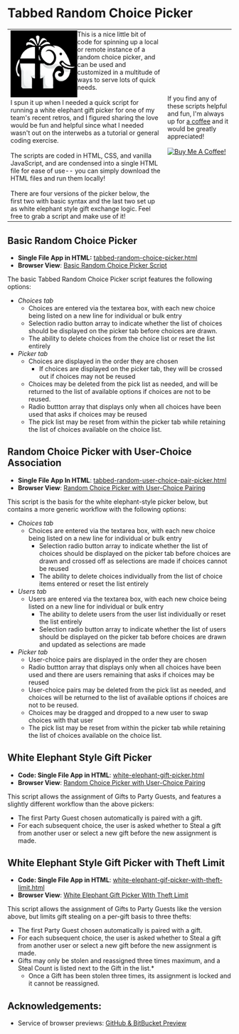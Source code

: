 # Tabbed Random Choice Picker

<table style="border-style: none">
  <tr>
    <td width="70%">
      <img src="White_Elephant_Logo.png" width="150" align=left > This is a nice little bit of code for spinning up a local or remote instance of a random choice picker, and can be used and customized in a multitude of ways to serve lots of quick needs.<br />
      <br />
I spun it up when I needed a quick script for running a white elephant gift picker for one of my team's recent retros, and I figured sharing the love would be fun and helpful since what I needed wasn't out on the interwebs as a tutorial or general coding exercise.<br />
      <br />
The scripts are coded in HTML, CSS, and vanilla JavaScript, and are condensed into a single HTML file for ease of use-- you can simply download the HTML files and run them locally! <br />
      <br />
      There are four versions of the picker below, the first two with basic syntax and the last two set up as white elephant style gift exchange logic. Feel free to grab a script and make use of it!
    </td>
    <td width="30%">
    If you find any of these scripts helpful and fun, I'm always up for <a href="https://buymeacoffee.com/katieravenwood" target="_blank">a coffee</a> and it would be greatly appreciated!<br />
<br />
<a href="https://www.buymeacoffee.com/katieravenwood" target="_blank"><img src="https://www.buymeacoffee.com/assets/img/custom_images/orange_img.png" alt="Buy Me A Coffee!"></a>      
    </td>
  </tr>
</table>

## Basic Random Choice Picker 

- **Single File App in HTML:** [tabbed-random-choice-picker.html](https://github.com/katieravenwood/random-choice-picker-app/blob/22206231d31b47bdd95a69cbcce1d0f36962ab8e/tabbed-random-choice-picker.html)
- **Browser View**: [Basic Random Choice Picker Script](https://htmlpreview.github.io/?https://github.com/katieravenwood/random-choice-picker-app/blob/main/tabbed-random-choice-picker.html)

The basic Tabbed Random Choice Picker script features the following options:

- *Choices tab*
  - Choices are entered via the textarea box, with each new choice being listed on a new line for individual or bulk entry
  - Selection radio button array to indicate whether the list of choices should be displayed on the picker tab before choices are drawn.
  - The ability to delete choices from the choice list or reset the list entirely
- *Picker tab*
  - Choices are displayed in the order they are chosen
    - If choices are displayed on the picker tab, they will be crossed out if choices may not be reused
  - Choices may be deleted from the pick list as needed, and will be returned to the list of available options if choices are not to be reused.
  - Radio buttton array that displays only when all choices have been used that asks if choices may be reused
  - The pick list may be reset from within the picker tab while retaining the list of choices available on the choice list.


## Random Choice Picker with User-Choice Association

- **Single File App In HTML**: [tabbed-random-user-choice-pair-picker.html](https://github.com/katieravenwood/random-choice-picker-app/blob/22206231d31b47bdd95a69cbcce1d0f36962ab8e/tabbed-random-user-choice-pair-picker.html)
- **Browser View**: [Random Choice Picker with User-Choice Pairing](https://htmlpreview.github.io/?https://github.com/katieravenwood/random-choice-picker-app/blob/main/tabbed-random-user-choice-pair-picker.html)


This script is the basis for the white elephant-style picker below, but contains a more generic workflow with the following options:

- *Choices tab*
  - Choices are entered via the textarea box, with each new choice being listed on a new line for individual or bulk entry
    - Selection radio button array to indicate whether the list of choices should be displayed on the picker tab before choices are drawn and crossed off as selections are made if choices cannot be reused
    - The ability to delete choices individually from the list of choice items entered or reset the list entirely
- *Users tab*
  - Users are entered via the textarea box, with each new choice being listed on a new line for individual or bulk entry
    - The ability to delete users from the user list individually or reset the list entirely
    - Selection radio button array to indicate whether the list of users should be displayed on the picker tab before choices are drawn and updated as selections are made
- *Picker tab*
    - User-choice pairs are displayed in the order they are chosen
    - Radio buttton array that displays only when all choices have been used and there are users remaining that asks if choices may be reused
    - User-choice pairs may be deleted from the pick list as needed, and choices will be returned to the list of available options if choices are not to be reused.
    - Choices may be dragged and dropped to a new user to swap choices with that user
    - The pick list may be reset from within the picker tab while retaining the list of choices available on the choice list.


## White Elephant Style Gift Picker

- **Code: Single File App in HTML**: [white-elephant-gift-picker.html](https://github.com/katieravenwood/random-choice-picker-app/blob/22206231d31b47bdd95a69cbcce1d0f36962ab8e/white-elephant-gift-picker.html)
- **Browser View**: [Random Choice Picker with User-Choice Pairing](https://htmlpreview.github.io/?https://github.com/katieravenwood/random-choice-picker-app/blob/main/white-elephant-gift-picker.html)

This script allows the assignment of Gifts to Party Guests, and features a slightly different workflow than the above pickers:
- The first Party Guest chosen automatically is paired with a gift. 
- For each subsequent choice, the user is asked whether to Steal a gift from another user or select a new gift before the new assignment is made. 

## White Elephant Style Gift Picker with Theft Limit

- **Code: Single File App in HTML**: [white-elephant-gif-picker-with-theft-limit.html](https://github.com/katieravenwood/random-choice-picker-app/blob/22206231d31b47bdd95a69cbcce1d0f36962ab8e/white-elephant-gift-picker-with-theft-limit.html)
- **Browser View**: [White Elephant Gift Picker WIth Theft Limit](https://htmlpreview.github.io/?https://github.com/katieravenwood/random-choice-picker-app/blob/main/white-elephant-gift-picker-with-theft-limit.html)

This script allows the assignment of Gifts to Party Guests like the version above, but limits gift stealing on a per-gift basis to three thefts:
- The first Party Guest chosen automatically is paired with a gift. 
- For each subsequent choice, the user is asked whether to Steal a gift from another user or select a new gift before the new assignment is made. 
- Gifts may only be stolen and reassigned three times maximum, and a Steal Count is listed next to the Gift in the list.*
  - Once a Gift has been stolen three times, its assignment is locked and it cannot be reassigned.

## Acknowledgements: 
- Service of browser previews: [GitHub & BitBucket Preview](https://htmlpreview.github.io/)
